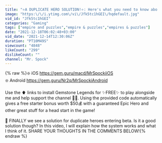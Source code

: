 ```yaml
---
title: "⭐️A DUPLICATE HERO SOLUTION!⭐️: Here's what you need to know about “Soul Exchange” 🧠"
image: "https:\/\/i.ytimg.com\/vi\/Jfk5tc1hGEI\/hqdefault.jpg"
vid_id: "Jfk5tc1hGEI"
categories: "Gaming"
tags: ["empire and puzzles","empire & puzzles","empires & puzzles"]
date: "2021-12-18T06:02:48+03:00"
vid_date: "2021-12-14T12:30:06Z"
duration: "PT10M49S"
viewcount: "4848"
likeCount: "299"
dislikeCount: ""
channel: "Mr. Spock"
---
```

{% raw %}❇️ iOS <a rel="nofollow" target="blank" href="https://gem.guru/macd/MrSpockiiOS">https://gem.guru/macd/MrSpockiiOS</a><br />❇️ Android <a rel="nofollow" target="blank" href="https://gem.guru/Nr2q/MrSpockiAndroid">https://gem.guru/Nr2q/MrSpockiAndroid</a><br /><br />Use the ⬆️ links to install Gemstone Legends for ✨FREE✨ to play alongside me and help support the channel 🖖🏻. Using the provided code automatically gives a free starter bonus worth $50💰 with a guaranteed Epic Hero and other great stuff for a head start in the game!<br /><br />💬  FINALLY we see a solution for duplicate heroes entering beta. Is it a good solution though? In this video, I will explain how the system works and what I think of it. SHARE YOUR THOUGHTS IN THE COMMENTS BELOW!{% endraw %}

